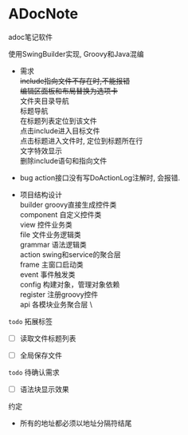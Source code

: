 # ADocNote

adoc笔记软件

使用SwingBuilder实现, Groovy和Java混编


- 需求 \
~~include指向文件不存在时,不能报错~~ \
~~编辑区面板和布局替换为选项卡~~ \
文件夹目录导航 \
标题导航 \
在标题列表定位到该文件 \
点击include进入目标文件 \
点击标题进入文件时, 定位到标题所在行 \
文字特效显示 \
删除include语句和指向文件


- bug
action接口没有写DoActionLog注解时, 会报错.



- 项目结构设计 \
builder groovy直接生成控件类 \
component 自定义控件类 \
view 控件业务类 \
file 文件业务逻辑类 \
grammar 语法逻辑类 \
action swing和service的聚合层 \
frame 主窗口启动类 \
event 事件触发类 \
config 构建对象，管理对象依赖 \
register 注册groovy控件 \
api 各模块业务聚合层 \


`todo` 拓展标签
-[ ] 读取文件标题列表
-[ ] 全局保存文件


`todo` 待确认需求
-[ ] 语法块显示效果


约定
- 所有的地址都必须以地址分隔符结尾
